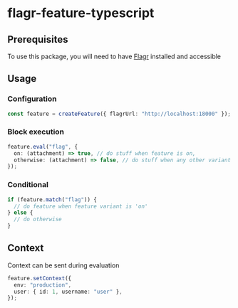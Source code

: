 # flagr-feature-typescript

## Prerequisites

To use this package, you will need to have [Flagr](https://github.com/openflagr/flagr) installed and accessible

## Usage

### Configuration

```typescript
const feature = createFeature({ flagrUrl: "http://localhost:18000" });
```

### Block execution

```typescript
feature.eval("flag", {
  on: (attachment) => true, // do stuff when feature is on,
  otherwise: (attachment) => false, // do stuff when any other variant isn't matched
});
```

### Conditional

```typescript
if (feature.match("flag")) {
  // do feature when feature variant is 'on'
} else {
  // do otherwise
}
```

## Context

Context can be sent during evaluation

```typescript
feature.setContext({
  env: "production",
  user: { id: 1, username: "user" },
});
```
